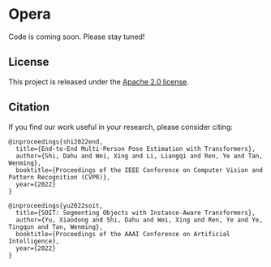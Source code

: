# Opera
Code is coming soon. Please stay tuned!

## License

This project is released under the [Apache 2.0 license](LICENSE).

## Citation

If you find our work useful in your research, please consider citing:
```
@inproceedings{shi2022end,
  title={End-to-End Multi-Person Pose Estimation with Transformers},
  author={Shi, Dahu and Wei, Xing and Li, Liangqi and Ren, Ye and Tan, Wenming},
  booktitle={Proceedings of the IEEE Conference on Computer Vision and Pattern Recognition (CVPR)},
  year={2022}
}

@inproceedings{yu2022soit,
  title={SOIT: Segmenting Objects with Instance-Aware Transformers},
  author={Yu, Xiaodong and Shi, Dahu and Wei, Xing and Ren, Ye and Ye, Tingqun and Tan, Wenming},
  booktitle={Proceedings of the AAAI Conference on Artificial Intelligence},
  year={2022}
}
```
